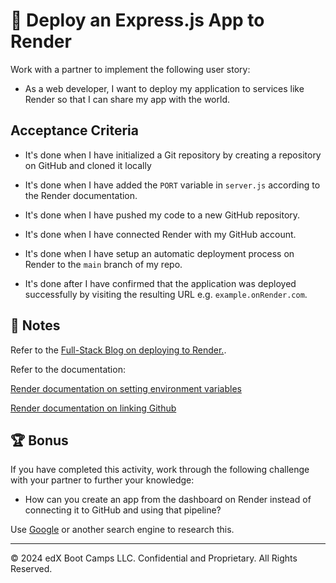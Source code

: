 # 📖 Deploy an Express.js App to Render

Work with a partner to implement the following user story:

- As a web developer, I want to deploy my application to services like Render so that I can share my app with the world.

## Acceptance Criteria

- It's done when I have initialized a Git repository by creating a repository on GitHub and cloned it locally

- It's done when I have added the `PORT` variable in `server.js` according to the Render documentation.

- It's done when I have pushed my code to a new GitHub repository.

- It's done when I have connected Render with my GitHub account.

- It's done when I have setup an automatic deployment process on Render to the `main` branch of my repo.

- It's done after I have confirmed that the application was deployed successfully by visiting the resulting URL e.g. `example.onRender.com`.

## 📝 Notes

Refer to the [Full-Stack Blog on deploying to Render.](https://coding-boot-camp.github.io/full-stack/render/render-deployment-guide).

Refer to the documentation:

[Render documentation on setting environment variables](https://docs.render.com/configure-environment-variables)

[Render documentation on linking Github](https://docs.render.com/github)

## 🏆 Bonus

If you have completed this activity, work through the following challenge with your partner to further your knowledge:

- How can you create an app from the dashboard on Render instead of connecting it to GitHub and using that pipeline?

Use [Google](https://www.google.com) or another search engine to research this.

---

© 2024 edX Boot Camps LLC. Confidential and Proprietary. All Rights Reserved.
